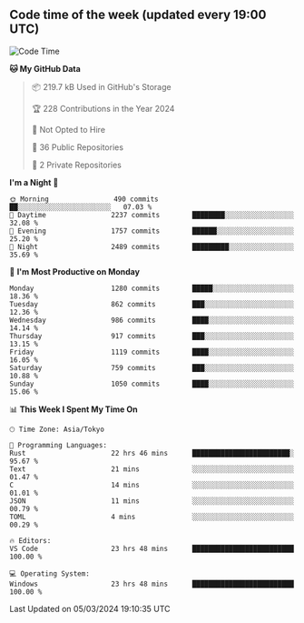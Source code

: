 ## Code time of the week (updated every 19:00 UTC)

<!--START_SECTION:waka-->
![Code Time](http://img.shields.io/badge/Code%20Time-2%2C765%20hrs%206%20mins-blue)

**🐱 My GitHub Data** 

> 📦 219.7 kB Used in GitHub's Storage 
 > 
> 🏆 228 Contributions in the Year 2024
 > 
> 🚫 Not Opted to Hire
 > 
> 📜 36 Public Repositories 
 > 
> 🔑 2 Private Repositories 
 > 
**I'm a Night 🦉** 

```text
🌞 Morning                490 commits         ██░░░░░░░░░░░░░░░░░░░░░░░   07.03 % 
🌆 Daytime                2237 commits        ████████░░░░░░░░░░░░░░░░░   32.08 % 
🌃 Evening                1757 commits        ██████░░░░░░░░░░░░░░░░░░░   25.20 % 
🌙 Night                  2489 commits        █████████░░░░░░░░░░░░░░░░   35.69 % 
```
📅 **I'm Most Productive on Monday** 

```text
Monday                   1280 commits        █████░░░░░░░░░░░░░░░░░░░░   18.36 % 
Tuesday                  862 commits         ███░░░░░░░░░░░░░░░░░░░░░░   12.36 % 
Wednesday                986 commits         ████░░░░░░░░░░░░░░░░░░░░░   14.14 % 
Thursday                 917 commits         ███░░░░░░░░░░░░░░░░░░░░░░   13.15 % 
Friday                   1119 commits        ████░░░░░░░░░░░░░░░░░░░░░   16.05 % 
Saturday                 759 commits         ███░░░░░░░░░░░░░░░░░░░░░░   10.88 % 
Sunday                   1050 commits        ████░░░░░░░░░░░░░░░░░░░░░   15.06 % 
```


📊 **This Week I Spent My Time On** 

```text
🕑︎ Time Zone: Asia/Tokyo

💬 Programming Languages: 
Rust                     22 hrs 46 mins      ████████████████████████░   95.67 % 
Text                     21 mins             ░░░░░░░░░░░░░░░░░░░░░░░░░   01.47 % 
C                        14 mins             ░░░░░░░░░░░░░░░░░░░░░░░░░   01.01 % 
JSON                     11 mins             ░░░░░░░░░░░░░░░░░░░░░░░░░   00.79 % 
TOML                     4 mins              ░░░░░░░░░░░░░░░░░░░░░░░░░   00.29 % 

🔥 Editors: 
VS Code                  23 hrs 48 mins      █████████████████████████   100.00 % 

💻 Operating System: 
Windows                  23 hrs 48 mins      █████████████████████████   100.00 % 
```


 Last Updated on 05/03/2024 19:10:35 UTC
<!--END_SECTION:waka-->